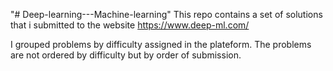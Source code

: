 "# Deep-learning---Machine-learning" 
This repo contains a set of solutions that i submitted to the website https://www.deep-ml.com/

I grouped problems by difficulty assigned in the plateform.
The problems are not ordered by difficulty but by order of submission.

